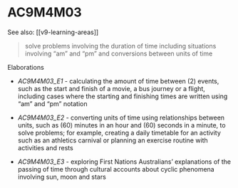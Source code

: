 
# AC9M4M03 

See also: [[v9-learning-areas]]

> solve problems involving the duration of time including situations involving “am” and “pm” and conversions between units of time

Elaborations


- _AC9M4M03_E1_ - calculating the amount of time between \(2\) events, such as the start and finish of a movie, a bus journey or a flight, including cases where the starting and finishing times are written using “am” and “pm” notation

- _AC9M4M03_E2_ - converting units of time using relationships between units, such as \(60\) minutes in an hour and \(60\) seconds in a minute, to solve problems; for example, creating a daily timetable for an activity such as an athletics carnival or planning an exercise routine with activities and rests

- _AC9M4M03_E3_ - exploring First Nations Australians’ explanations of the passing of time through cultural accounts about cyclic phenomena involving sun, moon and stars
